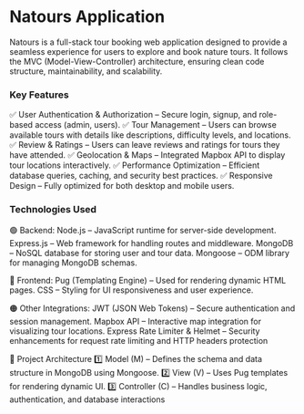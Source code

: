 # Natours Application
Natours is a full-stack tour booking web application designed to provide a seamless experience for users to explore and book nature tours. It follows the MVC (Model-View-Controller) architecture, ensuring clean code structure, maintainability, and scalability.

 ### Key Features
✅ User Authentication & Authorization – Secure login, signup, and role-based access (admin, users).
✅ Tour Management – Users can browse available tours with details like descriptions, difficulty levels, and locations.
✅ Review & Ratings – Users can leave reviews and ratings for tours they have attended.
✅ Geolocation & Maps – Integrated Mapbox API to display tour locations interactively.
✅ Performance Optimization – Efficient database queries, caching, and security best practices.
✅ Responsive Design – Fully optimized for both desktop and mobile users.

### Technologies Used
🟢 Backend:
Node.js – JavaScript runtime for server-side development.
Express.js – Web framework for handling routes and middleware.
MongoDB – NoSQL database for storing user and tour data.
Mongoose – ODM library for managing MongoDB schemas.

🔵 Frontend:
Pug (Templating Engine) – Used for rendering dynamic HTML pages.
CSS – Styling for UI responsiveness and user experience.

🟠 Other Integrations:
JWT (JSON Web Tokens) – Secure authentication and session management.
Mapbox API – Interactive map integration for visualizing tour locations.
Express Rate Limiter & Helmet – Security enhancements for request rate limiting and HTTP headers protection

🔹 Project Architecture
1️⃣ Model (M) – Defines the schema and data structure in MongoDB using Mongoose.
2️⃣ View (V) – Uses Pug templates for rendering dynamic UI.
3️⃣ Controller (C) – Handles business logic, authentication, and database interactions
